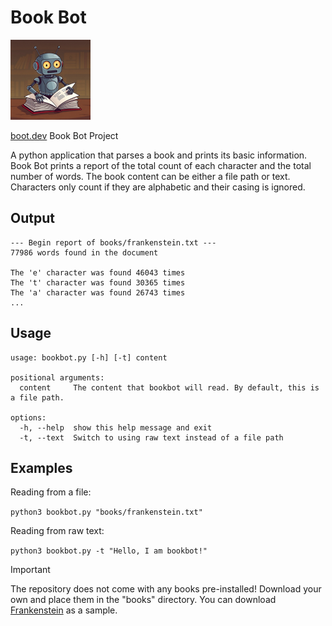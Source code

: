 # Book Bot
<img src="bookbot.jpg" width="128" alt="Book Bot parsing a book">

[boot.dev](https://boot.dev) Book Bot Project

A python application that parses a book and prints its basic information. Book Bot prints a report of the total count of each character and the total number of words. The book content can be either a file path or text. Characters only count if they are alphabetic and their casing is ignored.

## Output

```
--- Begin report of books/frankenstein.txt ---
77986 words found in the document

The 'e' character was found 46043 times
The 't' character was found 30365 times
The 'a' character was found 26743 times
...
```

## Usage

```
usage: bookbot.py [-h] [-t] content

positional arguments:
  content     The content that bookbot will read. By default, this is a file path.

options:
  -h, --help  show this help message and exit
  -t, --text  Switch to using raw text instead of a file path
```

## Examples

Reading from a file:

`python3 bookbot.py "books/frankenstein.txt"`

Reading from raw text:

`python3 bookbot.py -t "Hello, I am bookbot!"`

> [!IMPORTANT]
> The repository does not come with any books pre-installed! Download your own and place them in the "books" directory. You can download [Frankenstein](https://raw.githubusercontent.com/asweigart/codebreaker/master/frankenstein.txt) as a sample.
